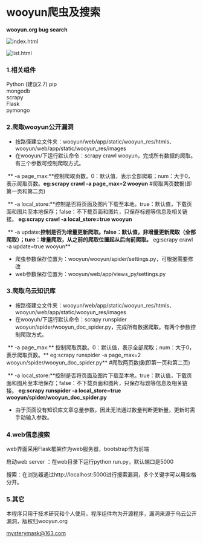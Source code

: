 # wooyun爬虫及搜索

**wooyun.org bug search**

![index.html](https://github.com/mysterymask/wooyun/blob/master/wooyun/index.png)

![list.html](https://github.com/mysterymask/wooyun/blob/master/wooyun/list.png)

### 1.相关组件

Python (建议2.7)  pip</br>
mongodb</br>
scrapy</br>
Flask</br>
pymongo</br>

### 2.爬取wooyun公开漏洞
* 按路径建立文件夹：wooyun/web/app/static/wooyun_res/htmls、wooyun/web/app/static/wooyun_res/images
* 在wooyun/下运行默认命令：scrapy crawl wooyun，完成所有数据的爬取。有三个参数可控制爬取方式。
  
  ** -a page_max:**控制爬取页数。0：默认值，表示全部爬取；num：大于0，表示爬取页数。**eg:scrapy crawl -a page_max=2 wooyun** #爬取两页数据(即第一页和第二页)

  ** -a local_store:**控制是否将页面及图片下载至本地。true：默认值，下载页面和图片至本地保存；false：不下载页面和图片，只保存标题等信息及相关链接。 **eg:scrapy crawl -a local_store=true wooyun**
  
  ** -a update:**控制是否为增量更新爬取。false：默认值，非增量更新爬取（全部爬取）；ture：增量爬取，从之前的爬取位置起从后向前爬取。** eg:scrapy crawl -a update=true wooyun**

* 爬虫参数保存位置为：wooyun/wooyun/spider/settings.py，可根据需要修改
* web参数保存位置为：wooyun/web/app/views_py/settings.py

### 3.爬取乌云知识库
* 按路径建立文件夹：wooyun/web/app/static/wooyun_res/htmls、wooyun/web/app/static/wooyun_res/images
* 在wooyuh/下运行默认命令：scrapy runspider wooyun/spider/wooyun_doc_spider.py，完成所有数据爬取。有两个参数控制爬取方式。

  ** -a page_max:** 控制爬取页数。0：默认值，表示全部爬取；num：大于0，表示爬取页数。** eg:scrapy runspider  -a page_max=2 wooyun/spider/wooyun_doc_spider.py** #爬取两页数据(即第一页和第二页)

  ** -a local_store:**控制是否将页面及图片下载至本地。true：默认值，下载页面和图片至本地保存；false：不下载页面和图片，只保存标题等信息及相关链接。 **eg:scrapy runspider -a local_store=true wooyun/spider/wooyun_doc_spider.py**
  
* 由于页面没有知识库文章总量参数，因此无法通过数量判断更新量，更新时需手动输入参数。

### 4.web信息搜索

web界面采用Flask框架作为web服务器，bootstrap作为前端

启动web server ：在web目录下运行python run.py，默认端口是5000

搜索：在浏览器通过http://localhost:5000进行搜索漏洞，多个关键字可以用空格分开。

### 5.其它

本程序只用于技术研究和个人使用，程序组件均为开源程序，漏洞来源于乌云公开漏洞，版权归wooyun.org

mysterymask@163.com
